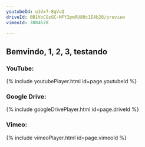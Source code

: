 ```yaml
---
youtubeId: u1Vx7-8gVuQ
driveId: 0B1VoCGzGC-MFY2pmRU80c1E4b28/preview
vimeoId: 3084678

---
```


## Bemvindo, 1, 2, 3, testando

### YouTube:  
{% include youtubePlayer.html id=page.youtubeId %}

### Google Drive:  
{% include googleDrivePlayer.html id=page.driveId %}

### Vimeo:  
{% include vimeoPlayer.html id=page.vimeoId %}

<script> window.intergramId = "837244102" </script>
<script id="intergram" type="text/javascript" src="https://www.intergram.xyz/js/widget.js"></script>
<!--stackedit_data:
eyJoaXN0b3J5IjpbLTE3NzM5MzMwNjgsNjE2NTk3MDQzXX0=
-->